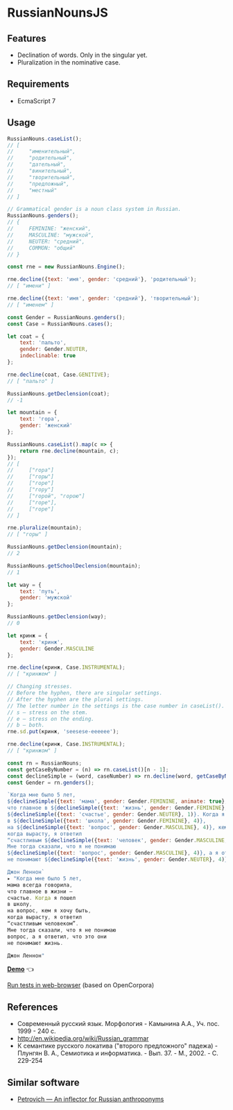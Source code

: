 # RussianNounsJS

## Features

* Declination of words. Only in the singular yet.
* Pluralization in the nominative case.

## Requirements

* EcmaScript 7

## Usage

```js
RussianNouns.caseList();
// [
//     "именительный",
//     "родительный",
//     "дательный",
//     "винительный",
//     "творительный",
//     "предложный",
//     "местный"
// ]

// Grammatical gender is a noun class system in Russian.
RussianNouns.genders();
// {
//     FEMININE: "женский",
//     MASCULINE: "мужской",
//     NEUTER: "средний",
//     COMMON: "общий"
// }

const rne = new RussianNouns.Engine();

rne.decline({text: 'имя', gender: 'средний'}, 'родительный');
// [ "имени" ]

rne.decline({text: 'имя', gender: 'средний'}, 'творительный');
// [ "именем" ]

const Gender = RussianNouns.genders();
const Case = RussianNouns.cases();

let coat = {
    text: 'пальто',
    gender: Gender.NEUTER,
    indeclinable: true
};

rne.decline(coat, Case.GENITIVE);
// [ "пальто" ]

RussianNouns.getDeclension(coat);
// -1

let mountain = {
    text: 'гора',
    gender: 'женский'
};

RussianNouns.caseList().map(c => {
    return rne.decline(mountain, c);
});
// [
//     ["гора"]
//     ["горы"]
//     ["горе"]
//     ["гору"]
//     ["горой", "горою"]
//     ["горе"],
//     ["горе"]
// ]

rne.pluralize(mountain);
// [ "горы" ]

RussianNouns.getDeclension(mountain);
// 2

RussianNouns.getSchoolDeclension(mountain);
// 1

let way = {
    text: 'путь',
    gender: 'мужской'
};

RussianNouns.getDeclension(way);
// 0

let кринж = {
    text: 'кринж',
    gender: Gender.MASCULINE
};

rne.decline(кринж, Case.INSTRUMENTAL);
// [ "кринжем" ]

// Changing stresses.
// Before the hyphen, there are singular settings.
// After the hyphen are the plural settings.
// The letter number in the settings is the case number in caseList().
// s — stress on the stem.
// e — stress on the ending.
// b — both.
rne.sd.put(кринж, 'seesese-eeeeee');

rne.decline(кринж, Case.INSTRUMENTAL);
// [ "кринжом" ]

```

```js
const rn = RussianNouns;
const getCaseByNumber = (n) => rn.caseList()[n - 1];
const declineSimple = (word, caseNumber) => rn.decline(word, getCaseByNumber(caseNumber))[0];
const Gender = rn.genders();

`Когда мне было 5 лет,
${declineSimple({text: 'мама', gender: Gender.FEMININE, animate: true}, 1)} всегда говорила,
что главное в ${declineSimple({text: 'жизнь', gender: Gender.FEMININE}, 7)} –
${declineSimple({text: 'счастье', gender: Gender.NEUTER}, 1)}. Когда я пошел
в ${declineSimple({text: 'школа', gender: Gender.FEMININE}, 4)},
на ${declineSimple({text: 'вопрос', gender: Gender.MASCULINE}, 4)}, кем я хочу быть,
когда вырасту, я ответил
“счастливым ${declineSimple({text: 'человек', gender: Gender.MASCULINE, animate: true}, 5)}”.
Мне тогда сказали, что я не понимаю
${declineSimple({text: 'вопрос', gender: Gender.MASCULINE}, 4)}, а я ответил, что это они
не понимают ${declineSimple({text: 'жизнь', gender: Gender.NEUTER}, 4)}.

Джон Леннон`
▸ "Когда мне было 5 лет,
мама всегда говорила,
что главное в жизни –
счастье. Когда я пошел
в школу,
на вопрос, кем я хочу быть,
когда вырасту, я ответил
“счастливым человеком”.
Мне тогда сказали, что я не понимаю
вопрос, а я ответил, что это они
не понимают жизнь.

Джон Леннон"
```
**[Demo](https://georgy7.github.io/RussianNounsJS/)**  :point_left:

[Run tests in web-browser](https://georgy7.github.io/RussianNounsJS/testing.html) (based on OpenCorpora)

## References
- Современный русский язык. Морфология - Камынина А.А., Уч. пос. 1999 - 240 с.
- http://en.wikipedia.org/wiki/Russian_grammar
- К семантике русского локатива ("второго предложного" падежа) - Плунгян В. А., Семиотика и информатика. - Вып. 37. - М., 2002. - С. 229-254

## Similar software

- [Petrovich — An inflector for Russian anthroponyms](https://github.com/petrovich)
